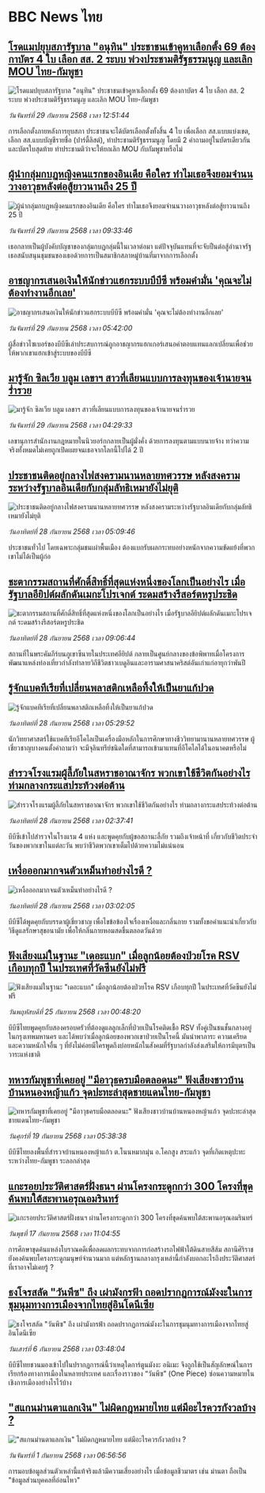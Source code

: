 # BBC News ไทย## [โรดแมปยุบสภารัฐบาล "อนุทิน" ประชาชนเข้าคูหาเลือกตั้ง 69 ต้องกาบัตร 4 ใบ เลือก สส. 2 ระบบ พ่วงประชามติรัฐธรรมนูญ และเลิก MOU ไทย-กัมพูชา](https://www.bbc.com/thai/articles/cqlzglygg3lo?at_medium=RSS&at_campaign=rss?at_campaign=githubrss)![โรดแมปยุบสภารัฐบาล "อนุทิน" ประชาชนเข้าคูหาเลือกตั้ง 69 ต้องกาบัตร 4 ใบ เลือก สส. 2 ระบบ พ่วงประชามติรัฐธรรมนูญ และเลิก MOU ไทย-กัมพูชา](https://ichef.bbci.co.uk/ace/ws/240/cpsprodpb/2bdf/live/51bb9d60-9d06-11f0-a8fe-677b0b0b2d56.jpg)_วันจันทร์ที่ 29 กันยายน 2568 เวลา 12:51:44_การเลือกตั้งภายหลังการยุบสภา ประชาชนจะได้บัตรเลือกตั้งทั้งสิ้น 4 ใบ เพื่อเลือก สส.แบบแบ่งเขต, เลือก สส.แบบบัญชีรายชื่อ (ปาร์ตี้ลิสต์), ทำประชามติรัฐธรรมนูญ โดยมี 2 คำถามอยู่ในบัตรเดียวกัน และบัตรใบสุดท้าย ทำประชามติว่าจะให้ยกเลิก MOU กับกัมพูชาหรือไม่## [ผู้นำกลุ่มกบฏหญิงคนแรกของอินเดีย คือใคร ทำไมเธอจึงยอมจำนนวางอาวุธหลังต่อสู้ยาวนานถึง 25 ปี](https://www.bbc.com/thai/articles/c87y549q41eo?at_medium=RSS&at_campaign=rss?at_campaign=githubrss)![ผู้นำกลุ่มกบฏหญิงคนแรกของอินเดีย คือใคร ทำไมเธอจึงยอมจำนนวางอาวุธหลังต่อสู้ยาวนานถึง 25 ปี](https://ichef.bbci.co.uk/ace/ws/240/cpsprodpb/1530/live/a3a1f4a0-9539-11f0-84c8-99de564f0440.jpg)_วันจันทร์ที่ 29 กันยายน 2568 เวลา 09:33:46_เธอกลายเป็นผู้บังคับบัญชาของกลุ่มกบฏกลุ่มนี้ในเวลาต่อมา แต่ปัจจุบันแทนที่จะจับปืนต่อสู้อำนาจรัฐ เธอสนับสนุนชุมชนของเธอด้วยการเป็นสมาชิกสภาหมู่บ้านที่มาจากการเลือกตั้ง## [อาชญากรเสนอเงินให้นักข่าวแฮกระบบบีบีซี พร้อมคำมั่น 'คุณจะไม่ต้องทำงานอีกเลย'](https://www.bbc.com/thai/articles/c0knr4r441po?at_medium=RSS&at_campaign=rss?at_campaign=githubrss)![อาชญากรเสนอเงินให้นักข่าวแฮกระบบบีบีซี พร้อมคำมั่น 'คุณจะไม่ต้องทำงานอีกเลย'](https://ichef.bbci.co.uk/ace/ws/240/cpsprodpb/ab6b/live/41344ff0-9784-11f0-a4bc-e5c9e246a537.jpg)_วันจันทร์ที่ 29 กันยายน 2568 เวลา 05:42:00_ผู้สื่อข่าวไซเบอร์ของบีบีซีเล่าประสบการณ์ถูกอาชญากรแฮกเกอร์เสนอค่าตอบแทนแลกเปลี่ยนเพื่อช่วยให้พวกเขาแฮกเข้าสู่ระบบของบีบีซี## [มารู้จัก ซิลเวีย บลูม เลขาฯ สาวที่เลียนแบบการลงทุนของเจ้านายจนร่ำรวย](https://www.bbc.com/thai/articles/cwyrvj5zj01o?at_medium=RSS&at_campaign=rss?at_campaign=githubrss)![มารู้จัก ซิลเวีย บลูม เลขาฯ สาวที่เลียนแบบการลงทุนของเจ้านายจนร่ำรวย](https://ichef.bbci.co.uk/ace/ws/240/cpsprodpb/c893/live/47a662a0-9c62-11f0-b66e-67a4632b8ff2.jpg)_วันจันทร์ที่ 29 กันยายน 2568 เวลา 04:29:33_เลขานุการสำนักงานกฎหมายในนิวยอร์กกลายเป็นผู้มั่งคั่ง ด้วยการลงทุนตามแบบนายจ้าง ทว่าความจริงทั้งหมดไม่เคยถูกเปิดเผยจนเธอจากโลกนี้ไปได้ 2 ปี## [ประชาชนติดอยู่กลางไฟสงครามนานหลายทศวรรษ หลังสงครามระหว่างรัฐบาลอินเดียกับกลุ่มลัทธิเหมายังไม่ยุติ](https://www.bbc.com/thai/articles/cg42gx76dzeo?at_medium=RSS&at_campaign=rss?at_campaign=githubrss)![ประชาชนติดอยู่กลางไฟสงครามนานหลายทศวรรษ หลังสงครามระหว่างรัฐบาลอินเดียกับกลุ่มลัทธิเหมายังไม่ยุติ](https://ichef.bbci.co.uk/ace/ws/240/cpsprodpb/a367/live/daa0c800-990d-11f0-858a-a904eacbef23.jpg)_วันอาทิตย์ที่ 28 กันยายน 2568 เวลา 05:09:46_ประชาชนทั่วไป โดยเฉพาะกลุ่มชนเผ่าพื้นเมือง ต้องแบกรับผลกระทบอย่างหนักจากความขัดแย้งที่พวกเขาไม่ได้เป็นผู้ก่อ## [ชะตากรรมสถานที่ศักดิ์สิทธิ์ที่สุดแห่งหนึ่งของโลกเป็นอย่างไร เมื่อรัฐบาลอียิปต์ผลักดันเมกะโปรเจกต์ ระดมสร้างรีสอร์ตหรูประชิด](https://www.bbc.com/thai/articles/c3drzr022g7o?at_medium=RSS&at_campaign=rss?at_campaign=githubrss)![ชะตากรรมสถานที่ศักดิ์สิทธิ์ที่สุดแห่งหนึ่งของโลกเป็นอย่างไร เมื่อรัฐบาลอียิปต์ผลักดันเมกะโปรเจกต์ ระดมสร้างรีสอร์ตหรูประชิด](https://ichef.bbci.co.uk/ace/ws/240/cpsprodpb/cda7/live/e6f6ba70-88db-11f0-9cf6-cbf3e73ce2b9.jpg)_วันอาทิตย์ที่ 28 กันยายน 2568 เวลา 09:06:44_สถานที่ในพระคัมภีร์บนภูเขาซีนายในประเทศอียิปต์ กลายเป็นศูนย์กลางของข้อพิพาทเมื่อโครงการพัฒนาแหล่งท่องเที่ยวกำลังทำลายวิถีชีวิตชาวเบดูอินและอารามศาสนาคริสต์อันเก่าแก่อายุกว่าพันปี## [รู้จักแบคทีเรียที่เปลี่ยนพลาสติกเหลือทิ้งให้เป็นยาแก้ปวด](https://www.bbc.com/thai/articles/cyv65v8qnrgo?at_medium=RSS&at_campaign=rss?at_campaign=githubrss)![รู้จักแบคทีเรียที่เปลี่ยนพลาสติกเหลือทิ้งให้เป็นยาแก้ปวด](https://ichef.bbci.co.uk/ace/ws/240/cpsprodpb/5330/live/ac20dee0-8c90-11f0-9cf6-cbf3e73ce2b9.jpg)_วันอาทิตย์ที่ 28 กันยายน 2568 เวลา 05:29:52_นักวิทยาศาสตร์ใช้แบคทีเรียอีโคไลเป็นเครื่องมือหลักในการศึกษาทางชีววิทยามานานหลายทศวรรษ
ผู้เชี่ยวชาญบางคนตั้งคำถามว่า จะมีจุลินทรีย์ชนิดใดที่สามารถเข้ามาแทนที่อีโคไลได้ในอนาคตหรือไม่## [สำรวจโรงแรมผู้ลี้ภัยในสหราชอาณาจักร พวกเขาใช้ชีวิตกันอย่างไร ท่ามกลางกระแสประท้วงต่อต้าน](https://www.bbc.com/thai/articles/crl596p4xndo?at_medium=RSS&at_campaign=rss?at_campaign=githubrss)![สำรวจโรงแรมผู้ลี้ภัยในสหราชอาณาจักร พวกเขาใช้ชีวิตกันอย่างไร ท่ามกลางกระแสประท้วงต่อต้าน](https://ichef.bbci.co.uk/ace/ws/240/cpsprodpb/fde1/live/09ab6d70-97c0-11f0-af62-91486a511a31.png)_วันอาทิตย์ที่ 28 กันยายน 2568 เวลา 02:37:41_บีบีซีเข้าไปสำรวจในโรงแรม 4 แห่ง และพูดคุยกับผู้ขอสถานะลี้ภัย รวมถึงเจ้าหน้าที่ เกี่ยวกับชีวิตประจำวันของพวกเขาในแต่ละวัน พบว่าชีวิตพวกเขาเต็มไปด้วยความไม่แน่นอน## [เหงื่อออกมากจนตัวเหม็นทำอย่างไรดี ?](https://www.bbc.com/thai/articles/c1mx7djxd0ro?at_medium=RSS&at_campaign=rss?at_campaign=githubrss)![เหงื่อออกมากจนตัวเหม็นทำอย่างไรดี ?](https://ichef.bbci.co.uk/ace/ws/240/cpsprodpb/1dc2/live/229ba230-9925-11f0-858a-a904eacbef23.jpg)_วันอาทิตย์ที่ 28 กันยายน 2568 เวลา 03:02:05_บีบีซีได้พูดคุยกับบรรดาผู้เชี่ยวชาญ เพื่อไขข้อข้องใจเรื่องเหงื่อและกลิ่นกาย รวมทั้งขอคำแนะนำเกี่ยวกับวิธีดูแลรักษาสุขอนามัย เพื่อให้กลิ่นกายหอมสดชื่นตลอดวันด้วย## [ฟังเสียงแม่ในฐานะ "เดอะแบก" เมื่อลูกน้อยต้องป่วยโรค RSV เกือบทุกปี ในประเทศที่วัคซีนยังไม่ฟรี](https://www.bbc.com/thai/articles/cvgvr9m3kg2o?at_medium=RSS&at_campaign=rss?at_campaign=githubrss)![ฟังเสียงแม่ในฐานะ "เดอะแบก" เมื่อลูกน้อยต้องป่วยโรค RSV เกือบทุกปี ในประเทศที่วัคซีนยังไม่ฟรี](https://ichef.bbci.co.uk/ace/ws/240/cpsprodpb/e712/live/3b1666e0-992c-11f0-af62-91486a511a31.jpg)_วันพฤหัสบดีที่ 25 กันยายน 2568 เวลา 00:48:20_บีบีซีไทยพูดคุยกับสองครอบครัวที่ต้องดูแลลูกเล็กที่ป่วยเป็นโรคติดเชื้อ RSV ทั้งคู่เป็นชนชั้นกลางอยู่ในกรุงเทพมหานคร และได้พบว่าเมื่อลูกน้อยของพวกเขาป่วยเป็นโรคนี้ มันนำพาภาระ ความเครียด และความหนักใจอื่น ๆ ที่ยังไม่ค่อยมีใครพูดถึงบ่อยหนักในสังคมที่รัฐบาลกำลังส่งเสริมให้การมีบุตรเป็นวาระแห่งชาติ## [ทหารกัมพูชาที่เคยอยู่ "มีอาวุธครบมือตลอดนะ" ฟังเสียงชาวบ้านบ้านหนองหญ้าแก้ว จุดปะทะล่าสุดชายแดนไทย-กัมพูชา](https://www.bbc.com/thai/articles/c62ldp88l84o?at_medium=RSS&at_campaign=rss?at_campaign=githubrss)![ทหารกัมพูชาที่เคยอยู่ "มีอาวุธครบมือตลอดนะ" ฟังเสียงชาวบ้านบ้านหนองหญ้าแก้ว จุดปะทะล่าสุดชายแดนไทย-กัมพูชา](https://ichef.bbci.co.uk/ace/ws/240/cpsprodpb/d683/live/27625750-951a-11f0-b391-6936825093bd.jpg)_วันศุกร์ที่ 19 กันยายน 2568 เวลา 05:38:38_บีบีซีไทยลงพื้นที่สำรวจบ้านหนองหญ้าแก้ว ต.โนนหมากมุ่น อ.โคกสูง สระแก้ว จุดที่เกิดเหตุปะทะระหว่างไทย-กัมพูชา ระลอกล่าสุด## [แกะรอยประวัติศาสตร์ฝั่งธนฯ ผ่านโครงกระดูกกว่า 300 โครงที่ขุดค้นพบใต้สะพานอรุณอมรินทร์](https://www.bbc.com/thai/articles/cx2r4nl53leo?at_medium=RSS&at_campaign=rss?at_campaign=githubrss)![แกะรอยประวัติศาสตร์ฝั่งธนฯ ผ่านโครงกระดูกกว่า 300 โครงที่ขุดค้นพบใต้สะพานอรุณอมรินทร์](https://ichef.bbci.co.uk/ace/ws/240/cpsprodpb/34a6/live/54b03360-9391-11f0-9cf6-cbf3e73ce2b9.jpg)_วันพุธที่ 17 กันยายน 2568 เวลา 11:04:55_การศึกษาขุดค้นแหล่งโบราณคดีเพื่อลดผลกระทบจากการก่อสร้างรถไฟฟ้าใต้ดินสายสีส้ม สถานีศิริราช ยังคงค้นพบโครงกระดูกมนุษย์จำนวนมาก แต่หลักฐานกลางกรุงเหล่านี้กำลังบอกอะไรถึงประวัติศาสตร์ที่เราอาจไม่เคยรู้ ?## [ธงโจรสลัด "วันพีซ" ถึง เผ่ามังกรฟ้า ถอดปรากฏการณ์มังงะในการชุมนุมทางการเมืองจากไทยสู่อินโดนีเซีย](https://www.bbc.com/thai/articles/cm2123j7vlyo?at_medium=RSS&at_campaign=rss?at_campaign=githubrss)![ธงโจรสลัด "วันพีซ" ถึง เผ่ามังกรฟ้า ถอดปรากฏการณ์มังงะในการชุมนุมทางการเมืองจากไทยสู่อินโดนีเซีย](https://ichef.bbci.co.uk/ace/ws/240/cpsprodpb/5ae3/live/e67034c0-87bc-11f0-84c8-99de564f0440.jpg)_วันเสาร์ที่ 6 กันยายน 2568 เวลา 03:48:04_บีบีซีไทยชวนมองเข้าไปในปรากฏการณ์นี้ว่าเหตุใดการ์ตูนมังงะ อนิเมะ จึงถูกใช้เป็นสัญลักษณ์ในการเรียกร้องทางการเมืองในหลายประเทศ และเรื่องราวของ “วันพีซ” (One Piece)  ซ่อนความหมายในเชิงการเมืองอย่างไรไว้บ้าง## ["สแกนม่านตาแลกเงิน" ไม่ผิดกฎหมายไทย แต่มีอะไรควรกังวลบ้าง ?](https://www.bbc.com/thai/articles/ce83x2zgz4eo?at_medium=RSS&at_campaign=rss?at_campaign=githubrss)!["สแกนม่านตาแลกเงิน" ไม่ผิดกฎหมายไทย แต่มีอะไรควรกังวลบ้าง ?](https://ichef.bbci.co.uk/ace/ws/240/cpsprodpb/2eac/live/cfc707c0-84c0-11f0-9cf6-cbf3e73ce2b9.jpg)_วันจันทร์ที่ 1 กันยายน 2568 เวลา 06:56:56_การมอบข้อมูลส่วนตัวเหล่านี้แท้จริงแล้วมีความเสี่ยงอย่างไร เมื่อข้อมูลชีวมาตร เช่น ม่านตา ถือเป็น "ข้อมูลส่วนบุคคลที่อ่อนไหว"